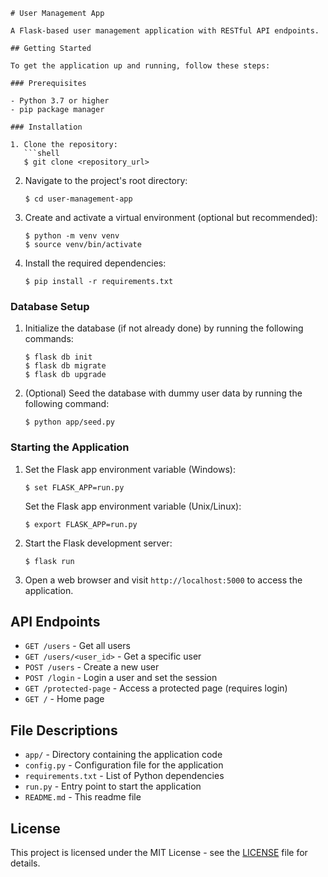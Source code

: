 
```
# User Management App

A Flask-based user management application with RESTful API endpoints.

## Getting Started

To get the application up and running, follow these steps:

### Prerequisites

- Python 3.7 or higher
- pip package manager

### Installation

1. Clone the repository:
   ```shell
   $ git clone <repository_url>
   ```

2. Navigate to the project's root directory:
   ```shell
   $ cd user-management-app
   ```

3. Create and activate a virtual environment (optional but recommended):
   ```shell
   $ python -m venv venv
   $ source venv/bin/activate
   ```

4. Install the required dependencies:
   ```shell
   $ pip install -r requirements.txt
   ```

### Database Setup

1. Initialize the database (if not already done) by running the following commands:
   ```shell
   $ flask db init
   $ flask db migrate
   $ flask db upgrade
   ```

2. (Optional) Seed the database with dummy user data by running the following command:
   ```shell
   $ python app/seed.py
   ```

### Starting the Application

1. Set the Flask app environment variable (Windows):
   ```shell
   $ set FLASK_APP=run.py
   ```

   Set the Flask app environment variable (Unix/Linux):
   ```shell
   $ export FLASK_APP=run.py
   ```

2. Start the Flask development server:
   ```shell
   $ flask run
   ```

3. Open a web browser and visit `http://localhost:5000` to access the application.

## API Endpoints

- `GET /users` - Get all users
- `GET /users/<user_id>` - Get a specific user
- `POST /users` - Create a new user
- `POST /login` - Login a user and set the session
- `GET /protected-page` - Access a protected page (requires login)
- `GET /` - Home page

## File Descriptions

- `app/` - Directory containing the application code
- `config.py` - Configuration file for the application
- `requirements.txt` - List of Python dependencies
- `run.py` - Entry point to start the application
- `README.md` - This readme file

## License

This project is licensed under the MIT License - see the [LICENSE](LICENSE) file for details.
```
